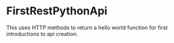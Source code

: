 # FirstRestPythonApi

This uses HTTP methods to return a hello world function for first introductions to api creation. 


